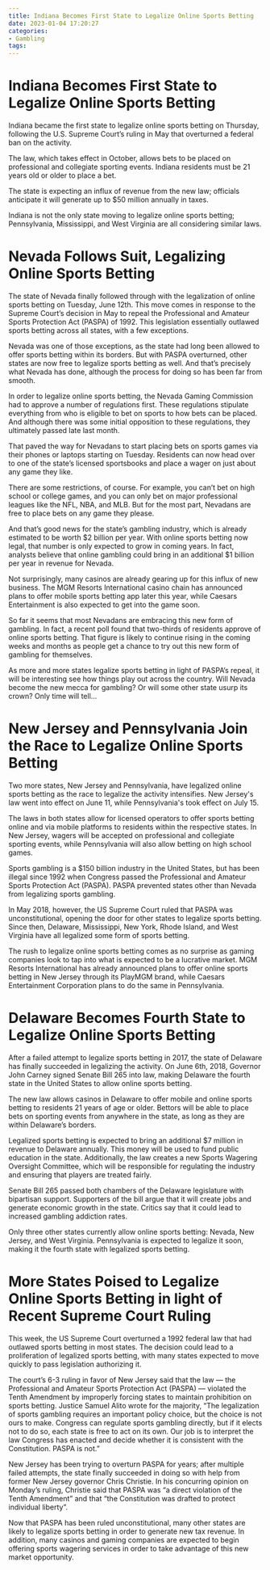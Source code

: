 ```yaml
---
title: Indiana Becomes First State to Legalize Online Sports Betting
date: 2023-01-04 17:20:27
categories:
- Gambling
tags:
---
```



#  Indiana Becomes First State to Legalize Online Sports Betting

Indiana became the first state to legalize online sports betting on Thursday, following the U.S. Supreme Court’s ruling in May that overturned a federal ban on the activity.

The law, which takes effect in October, allows bets to be placed on professional and collegiate sporting events. Indiana residents must be 21 years old or older to place a bet.

The state is expecting an influx of revenue from the new law; officials anticipate it will generate up to $50 million annually in taxes.

Indiana is not the only state moving to legalize online sports betting; Pennsylvania, Mississippi, and West Virginia are all considering similar laws.

#  Nevada Follows Suit, Legalizing Online Sports Betting

The state of Nevada finally followed through with the legalization of online sports betting on Tuesday, June 12th. This move comes in response to the Supreme Court’s decision in May to repeal the Professional and Amateur Sports Protection Act (PASPA) of 1992. This legislation essentially outlawed sports betting across all states, with a few exceptions.

Nevada was one of those exceptions, as the state had long been allowed to offer sports betting within its borders. But with PASPA overturned, other states are now free to legalize sports betting as well. And that’s precisely what Nevada has done, although the process for doing so has been far from smooth.

In order to legalize online sports betting, the Nevada Gaming Commission had to approve a number of regulations first. These regulations stipulate everything from who is eligible to bet on sports to how bets can be placed. And although there was some initial opposition to these regulations, they ultimately passed late last month.

That paved the way for Nevadans to start placing bets on sports games via their phones or laptops starting on Tuesday. Residents can now head over to one of the state’s licensed sportsbooks and place a wager on just about any game they like.

There are some restrictions, of course. For example, you can’t bet on high school or college games, and you can only bet on major professional leagues like the NFL, NBA, and MLB. But for the most part, Nevadans are free to place bets on any game they please.

And that’s good news for the state’s gambling industry, which is already estimated to be worth $2 billion per year. With online sports betting now legal, that number is only expected to grow in coming years. In fact, analysts believe that online gambling could bring in an additional $1 billion per year in revenue for Nevada.

Not surprisingly, many casinos are already gearing up for this influx of new business. The MGM Resorts International casino chain has announced plans to offer mobile sports betting app later this year, while Caesars Entertainment is also expected to get into the game soon.

So far it seems that most Nevadans are embracing this new form of gambling. In fact, a recent poll found that two-thirds of residents approve of online sports betting. That figure is likely to continue rising in the coming weeks and months as people get a chance to try out this new form of gambling for themselves.

As more and more states legalize sports betting in light of PASPA’s repeal, it will be interesting see how things play out across the country. Will Nevada become the new mecca for gambling? Or will some other state usurp its crown? Only time will tell…

#  New Jersey and Pennsylvania Join the Race to Legalize Online Sports Betting

Two more states, New Jersey and Pennsylvania, have legalized online sports betting as the race to legalize the activity intensifies. New Jersey's law went into effect on June 11, while Pennsylvania's took effect on July 15.

The laws in both states allow for licensed operators to offer sports betting online and via mobile platforms to residents within the respective states. In New Jersey, wagers will be accepted on professional and collegiate sporting events, while Pennsylvania will also allow betting on high school games.

Sports gambling is a $150 billion industry in the United States, but has been illegal since 1992 when Congress passed the Professional and Amateur Sports Protection Act (PASPA). PASPA prevented states other than Nevada from legalizing sports gambling.

In May 2018, however, the US Supreme Court ruled that PASPA was unconstitutional, opening the door for other states to legalize sports betting. Since then, Delaware, Mississippi, New York, Rhode Island, and West Virginia have all legalized some form of sports betting.

The rush to legalize online sports betting comes as no surprise as gaming companies look to tap into what is expected to be a lucrative market. MGM Resorts International has already announced plans to offer online sports betting in New Jersey through its PlayMGM brand, while Caesars Entertainment Corporation plans to do the same in Pennsylvania.

#  Delaware Becomes Fourth State to Legalize Online Sports Betting

After a failed attempt to legalize sports betting in 2017, the state of Delaware has finally succeeded in legalizing the activity. On June 6th, 2018, Governor John Carney signed Senate Bill 265 into law, making Delaware the fourth state in the United States to allow online sports betting.

The new law allows casinos in Delaware to offer mobile and online sports betting to residents 21 years of age or older. Bettors will be able to place bets on sporting events from anywhere in the state, as long as they are within Delaware’s borders.

Legalized sports betting is expected to bring an additional $7 million in revenue to Delaware annually. This money will be used to fund public education in the state. Additionally, the law creates a new Sports Wagering Oversight Committee, which will be responsible for regulating the industry and ensuring that players are treated fairly.

Senate Bill 265 passed both chambers of the Delaware legislature with bipartisan support. Supporters of the bill argue that it will create jobs and generate economic growth in the state. Critics say that it could lead to increased gambling addiction rates.

Only three other states currently allow online sports betting: Nevada, New Jersey, and West Virginia. Pennsylvania is expected to legalize it soon, making it the fourth state with legalized sports betting.

#  More States Poised to Legalize Online Sports Betting in light of Recent Supreme Court Ruling

This week, the US Supreme Court overturned a 1992 federal law that had outlawed sports betting in most states. The decision could lead to a proliferation of legalized sports betting, with many states expected to move quickly to pass legislation authorizing it.

The court’s 6-3 ruling in favor of New Jersey said that the law — the Professional and Amateur Sports Protection Act (PASPA) — violated the Tenth Amendment by improperly forcing states to maintain prohibition on sports betting. Justice Samuel Alito wrote for the majority, “The legalization of sports gambling requires an important policy choice, but the choice is not ours to make. Congress can regulate sports gambling directly, but if it elects not to do so, each state is free to act on its own. Our job is to interpret the law Congress has enacted and decide whether it is consistent with the Constitution. PASPA is not.”

New Jersey has been trying to overturn PASPA for years; after multiple failed attempts, the state finally succeeded in doing so with help from former New Jersey governor Chris Christie. In his concurring opinion on Monday’s ruling, Christie said that PASPA was “a direct violation of the Tenth Amendment” and that “the Constitution was drafted to protect individual liberty”.

Now that PASPA has been ruled unconstitutional, many other states are likely to legalize sports betting in order to generate new tax revenue. In addition, many casinos and gaming companies are expected to begin offering sports wagering services in order to take advantage of this new market opportunity.